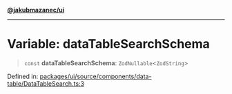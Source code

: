 [**@jakubmazanec/ui**](../README.md)

---

# Variable: dataTableSearchSchema

> `const` **dataTableSearchSchema**: `ZodNullable`\<`ZodString`\>

Defined in:
[packages/ui/source/components/data-table/DataTableSearch.ts:3](https://github.com/jakubmazanec/tools/blob/76a9140b954a789a6120dd2126b179ec0180d7e9/packages/ui/source/components/data-table/DataTableSearch.ts#L3)
